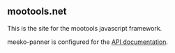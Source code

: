 mootools.net
------------

This is the site for the mootools javascript framework. 

meeko-panner is configured for the [API documentation](http://mootools.net/docs/).

